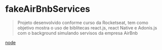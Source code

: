 # fakeAirBnbServices

>Projeto desenvolvido conforme curso da Rocketseat, tem como objetivo mostra o uso de biblitecas react.js, react Native e Adonis.js com o background simulando servisos da empresa AirBnb 

[node](https://nodejs.org/en/download/)
